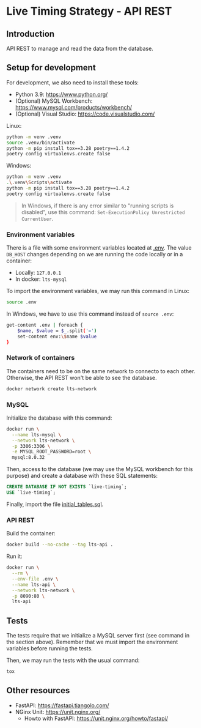 # Live Timing Strategy - API REST

## Introduction

API REST to manage and read the data from the database.

## Setup for development

For development, we also need to install these tools:
- Python 3.9: https://www.python.org/
- (Optional) MySQL Workbench: https://www.mysql.com/products/workbench/
- (Optional) Visual Studio: https://code.visualstudio.com/

Linux:
```sh
python -m venv .venv
source .venv/bin/activate
python -m pip install tox==3.28 poetry==1.4.2
poetry config virtualenvs.create false
```

Windows:
```sh
python -m venv .venv
.\.venv\Scripts\activate
python -m pip install tox==3.28 poetry==1.4.2
poetry config virtualenvs.create false
```

> In Windows, if there is any error similar to "running scripts is disabled",
  use this command: `Set-ExecutionPolicy Unrestricted CurrentUser`.

### Environment variables

There is a file with some environment variables located at [.env](.env). The
value `DB_HOST` changes depending on we are running the code locally or in a
container:
- Locally: `127.0.0.1`
- In docker: `lts-mysql`

To import the environment variables, we may run this command in Linux:
```sh
source .env
```

In Windows, we have to use this command instead of `source .env`:
```sh
get-content .env | foreach {
    $name, $value = $_.split('=')
    set-content env:\$name $value
}
```

### Network of containers

The containers need to be on the same network to connecto to each other.
Otherwise, the API REST won't be able to see the database.
```sh
docker network create lts-network
```

### MySQL

Initialize the database with this command:
```sh
docker run \
  --name lts-mysql \
  --network lts-network \
  -p 3306:3306 \
  -e MYSQL_ROOT_PASSWORD=root \
  mysql:8.0.32
```

Then, access to the database (we may use the MySQL workbench for this purpose)
and create a database with these SQL statements:
```sql
CREATE DATABASE	IF NOT EXISTS `live-timing`;
USE `live-timing`;
```

Finally, import the file [initial_tables.sql](./data/initial_tables.sql).

### API REST

Build the container:
```sh
docker build --no-cache --tag lts-api .
```

Run it:
```sh
docker run \
  --rm \
  --env-file .env \
  --name lts-api \
  --network lts-network \
  -p 8090:80 \
  lts-api
```

## Tests

The tests require that we initialize a MySQL server first (see command in
the section above). Remember that we must import the environment variables
before running the tests.

Then, we may run the tests with the usual command:
```sh
tox
```

## Other resources

- FastAPI: https://fastapi.tiangolo.com/
- NGinx Unit: https://unit.nginx.org/
  - Howto with FastAPI: https://unit.nginx.org/howto/fastapi/
